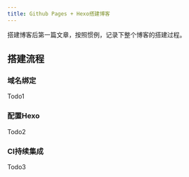 ```yaml
---
title: Github Pages + Hexo搭建博客
---
```

搭建博客后第一篇文章，按照惯例，记录下整个博客的搭建过程。

## 搭建流程

### 域名绑定

Todo1

### 配置Hexo

Todo2

### CI持续集成

Todo3
